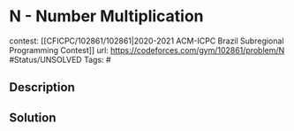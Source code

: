 # N - Number Multiplication

contest: [[CFICPC/102861/102861|2020-2021 ACM-ICPC Brazil Subregional Programming Contest]]
url: https://codeforces.com/gym/102861/problem/N
#Status/UNSOLVED
Tags: #

## Description

## Solution

